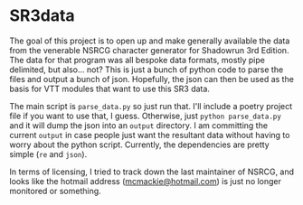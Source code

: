 # SR3data

The goal of this project is to open up and make generally available the data from the venerable NSRCG character generator for Shadowrun 3rd Edition. The data for that program was all bespoke data formats, mostly pipe delimited, but also... not? This is just a bunch of python code to parse the files and output a bunch of json. Hopefully, the json can then be used as the basis for VTT modules that want to use this SR3 data.

The main script is `parse_data.py` so just run that. I'll include a poetry project file if you want to use that, I guess. Otherwise, just `python parse_data.py` and it will dump the json into an `output` directory. I am committing the current `output` in case people just want the resultant data without having to worry about the python script. Currently, the dependencies are pretty simple (`re` and `json`).

In terms of licensing, I tried to track down the last maintainer of NSRCG, and looks like the hotmail address (mcmackie@hotmail.com) is just no longer monitored or something.